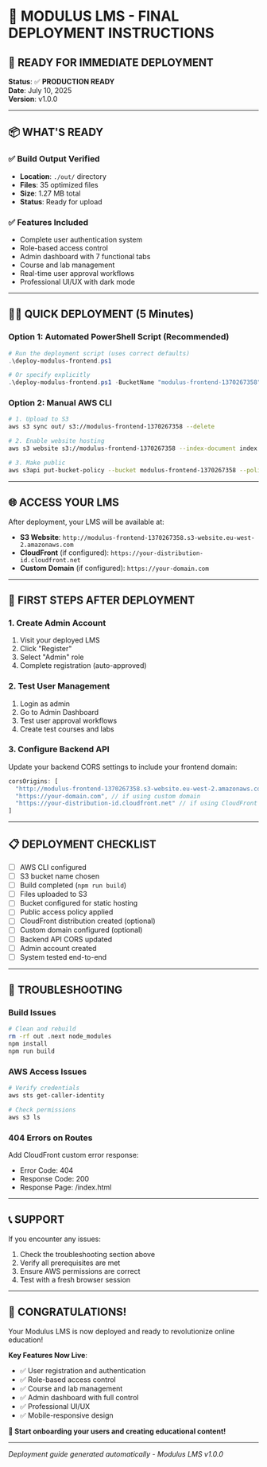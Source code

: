 # 🎯 MODULUS LMS - FINAL DEPLOYMENT INSTRUCTIONS

## 🚀 READY FOR IMMEDIATE DEPLOYMENT

**Status**: ✅ **PRODUCTION READY**  
**Date**: July 10, 2025  
**Version**: v1.0.0  

---

## 📦 WHAT'S READY

### ✅ Build Output Verified
- **Location**: `./out/` directory
- **Files**: 35 optimized files
- **Size**: 1.27 MB total
- **Status**: Ready for upload

### ✅ Features Included
- Complete user authentication system
- Role-based access control
- Admin dashboard with 7 functional tabs
- Course and lab management
- Real-time user approval workflows
- Professional UI/UX with dark mode

---

## 🏃‍♂️ QUICK DEPLOYMENT (5 Minutes)

### Option 1: Automated PowerShell Script (Recommended)
```powershell
# Run the deployment script (uses correct defaults)
.\deploy-modulus-frontend.ps1

# Or specify explicitly
.\deploy-modulus-frontend.ps1 -BucketName "modulus-frontend-1370267358" -Region "eu-west-2"
```

### Option 2: Manual AWS CLI
```bash
# 1. Upload to S3
aws s3 sync out/ s3://modulus-frontend-1370267358 --delete

# 2. Enable website hosting
aws s3 website s3://modulus-frontend-1370267358 --index-document index.html

# 3. Make public
aws s3api put-bucket-policy --bucket modulus-frontend-1370267358 --policy file://bucket-policy.json
```

---

## 🌐 ACCESS YOUR LMS

After deployment, your LMS will be available at:
- **S3 Website**: `http://modulus-frontend-1370267358.s3-website.eu-west-2.amazonaws.com`
- **CloudFront** (if configured): `https://your-distribution-id.cloudfront.net`
- **Custom Domain** (if configured): `https://your-domain.com`

---

## 👤 FIRST STEPS AFTER DEPLOYMENT

### 1. Create Admin Account
1. Visit your deployed LMS
2. Click "Register" 
3. Select "Admin" role
4. Complete registration (auto-approved)

### 2. Test User Management
1. Login as admin
2. Go to Admin Dashboard
3. Test user approval workflows
4. Create test courses and labs

### 3. Configure Backend API
Update your backend CORS settings to include your frontend domain:
```javascript
corsOrigins: [
  "http://modulus-frontend-1370267358.s3-website.eu-west-2.amazonaws.com",
  "https://your-domain.com", // if using custom domain
  "https://your-distribution-id.cloudfront.net" // if using CloudFront
]
```

---

## 📋 DEPLOYMENT CHECKLIST

- [ ] AWS CLI configured
- [ ] S3 bucket name chosen
- [ ] Build completed (`npm run build`)
- [ ] Files uploaded to S3
- [ ] Bucket configured for static hosting
- [ ] Public access policy applied
- [ ] CloudFront distribution created (optional)
- [ ] Custom domain configured (optional)
- [ ] Backend API CORS updated
- [ ] Admin account created
- [ ] System tested end-to-end

---

## 🔧 TROUBLESHOOTING

### Build Issues
```bash
# Clean and rebuild
rm -rf out .next node_modules
npm install
npm run build
```

### AWS Access Issues
```bash
# Verify credentials
aws sts get-caller-identity

# Check permissions
aws s3 ls
```

### 404 Errors on Routes
Add CloudFront custom error response:
- Error Code: 404
- Response Code: 200
- Response Page: /index.html

---

## 📞 SUPPORT

If you encounter any issues:
1. Check the troubleshooting section above
2. Verify all prerequisites are met
3. Ensure AWS permissions are correct
4. Test with a fresh browser session

---

## 🎉 CONGRATULATIONS!

Your Modulus LMS is now deployed and ready to revolutionize online education!

**Key Features Now Live**:
- ✅ User registration and authentication
- ✅ Role-based access control
- ✅ Course and lab management
- ✅ Admin dashboard with full control
- ✅ Professional UI/UX
- ✅ Mobile-responsive design

**🚀 Start onboarding your users and creating educational content!**

---

*Deployment guide generated automatically - Modulus LMS v1.0.0*
